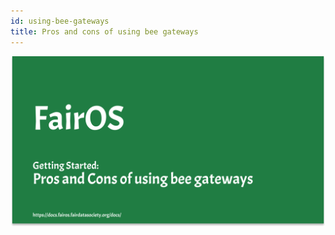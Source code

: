 ```yaml
---
id: using-bee-gateways
title: Pros and cons of using bee gateways
---
```


[![Using bee gateways](./thumbnails/fairOS-Pros-and-Cons-of-using-bee-gateways.png)](https://drive.google.com/file/d/1qCpFFlROAfrfYbJVRKNXuOctF_kuy8hH/view "Using bee gateways")